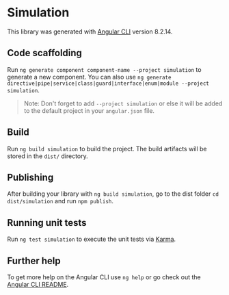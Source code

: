 # Simulation

This library was generated with [Angular CLI](https://github.com/angular/angular-cli) version 8.2.14.

## Code scaffolding

Run `ng generate component component-name --project simulation` to generate a new component. You can also use `ng generate directive|pipe|service|class|guard|interface|enum|module --project simulation`.
> Note: Don't forget to add `--project simulation` or else it will be added to the default project in your `angular.json` file. 

## Build

Run `ng build simulation` to build the project. The build artifacts will be stored in the `dist/` directory.

## Publishing

After building your library with `ng build simulation`, go to the dist folder `cd dist/simulation` and run `npm publish`.

## Running unit tests

Run `ng test simulation` to execute the unit tests via [Karma](https://karma-runner.github.io).

## Further help

To get more help on the Angular CLI use `ng help` or go check out the [Angular CLI README](https://github.com/angular/angular-cli/blob/master/README.md).
